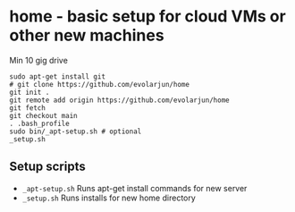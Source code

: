 # home - basic setup for cloud VMs or other new machines

Min 10 gig drive
```
sudo apt-get install git
# git clone https://github.com/evolarjun/home
git init .
git remote add origin https://github.com/evolarjun/home
git fetch
git checkout main
. .bash_profile
sudo bin/_apt-setup.sh # optional
_setup.sh
```
Setup scripts
-------------
- `_apt-setup.sh` Runs apt-get install commands for new server
- `_setup.sh`     Runs installs for new home directory
